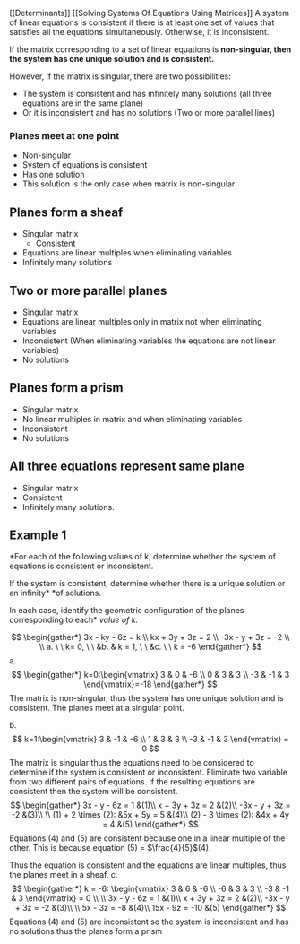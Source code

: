 [[Determinants]] [[Solving Systems Of Equations Using Matrices]]
A system of linear equations is consistent if there is at least one set of values that satisfies all the equations simultaneously. Otherwise, it is inconsistent.

If the matrix corresponding to a set of linear equations is **non-singular, then the system has one unique solution and is consistent.**

However, if the matrix is singular, there are two possibilities: 
- The system is consistent and has infinitely many solutions (all three equations are in the same plane)
- Or it is inconsistent and has no solutions (Two or more parallel lines)
### Planes meet at one point
- Non-singular
- System of equations is consistent 
- Has one solution
- This solution is the only case when matrix is non-singular
## Planes form a sheaf
- Singular matrix
  - Consistent 
- Equations are linear multiples when eliminating variables
- Infinitely many solutions
## Two or more parallel planes
- Singular matrix
- Equations are linear multiples only in matrix not when eliminating variables
- Inconsistent (When eliminating variables the equations are not linear variables)
- No solutions
## Planes form a prism
- Singular matrix
- No linear multiples in matrix and when eliminating variables
- Inconsistent 
- No solutions
## All three equations represent same plane
- Singular matrix
- Consistent
- Infinitely many solutions. 

## Example 1
*For each of the following values of k, determine whether the system of equations is consistent or inconsistent. 

If the system is consistent, determine whether there is a unique solution or an infinity*
*of solutions. 

In each case, identify the geometric configuration of the planes corresponding to each*
*value of k.*

$$
\begin{gather*}
3x - ky - 6z = k \\
kx + 3y + 3z = 2 \\ 
-3x - y + 3z = -2 \\ \\
a. \ \ k= 0, \ \ &b. & k = 1, \ \ &c. \ \ k = -6
\end{gather*}
$$
a. 
$$
\begin{gather*}
k=0:\begin{vmatrix} 3 & 0 & -6  \\
0 & 3 & 3 \\
-3 & -1 & 3 \end{vmatrix}=-18
\end{gather*}
$$
The matrix is non-singular, thus the system has one unique solution and is consistent. The planes meet at a singular point.

b.
$$
k=1:\begin{vmatrix}
3 & -1 & -6 \\
1 & 3 & 3 \\
-3 & -1 & 3
\end{vmatrix} = 0
$$
The matrix is singular thus the equations need to be considered to determine if the system is consistent or inconsistent. Eliminate two variable from two different pairs of equations. If the resulting equations are consistent then the system will be consistent.
$$
\begin{gather*}
3x - y - 6z = 1 &(1)\\ 
x + 3y + 3z = 2 &(2)\\ 
-3x - y + 3z = -2 &(3)\\ \\
(1) + 2 \times (2): &5x + 5y = 5 &(4)\\
(2) - 3 \times (2): &4x + 4y = 4 &(5)
\end{gather*}
$$
Equations (4) and (5) are consistent because one in a linear multiple of the other. This is because equation (5) = $\frac{4}{5}$(4). 

Thus the equation is consistent and the equations are linear multiples, thus the planes meet in a sheaf.
c.
$$
\begin{gather*}
k = -6: \begin{vmatrix} 3 & 6 & -6 \\ -6 & 3 & 3 \\ -3 & -1 & 3 \end{vmatrix} = 0 \\ \\
3x - y - 6z = 1 &(1)\\ 
x + 3y + 3z = 2  &(2)\\
-3x - y + 3z = -2 &(3)\\ \\
5x - 3z = -8 &(4)\\ 
15x - 9z = -10 &(5)
\end{gather*}
$$
Equations (4) and (5) are inconsistent so the system is inconsistent and has no solutions thus the planes form a prism


